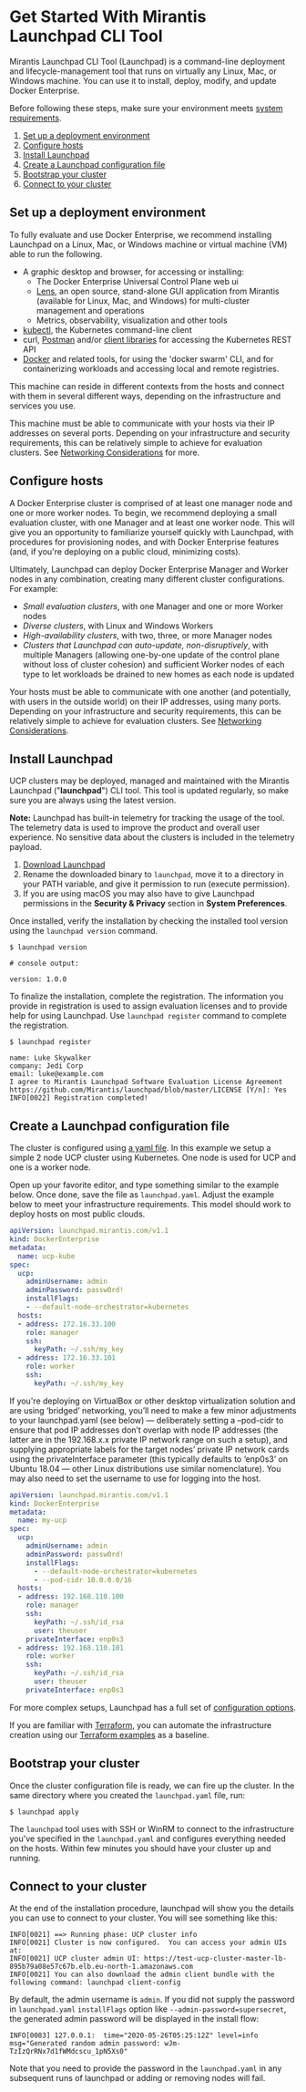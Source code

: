# Get Started With Mirantis Launchpad CLI Tool

Mirantis Launchpad CLI Tool (Launchpad) is a command-line deployment and lifecycle-management tool that runs on virtually any Linux, Mac, or Windows machine. You can use it to install, deploy, modify, and update Docker Enterprise.

Before following these steps, make sure your environment meets [system requirements](system-requirements.md).

1. [Set up a deployment environment](#configure-a-deployment-machine)
1. [Configure hosts](#configure-hosts)
1. [Install Launchpad](#set-up-mirantis-launchpad-cli-tool)
1. [Create a Launchpad configuration file](#create-the-cluster-configuration-file)
1. [Bootstrap your cluster](#bootstrap-your-cluster)
1. [Connect to your cluster](#interact-with-your-cluster)

## Set up a deployment environment

To fully evaluate and use Docker Enterprise, we recommend installing Launchpad on a Linux, Mac, or Windows machine or virtual machine (VM) able to run the following.

* A graphic desktop and browser, for accessing or installing:
  * The Docker Enterprise Universal Control Plane web ui
  * [Lens](https://k8slens.dev/), an open source, stand-alone GUI application from Mirantis (available for Linux, Mac, and Windows) for multi-cluster management and operations
  * Metrics, observability, visualization and other tools
* [kubectl](https://kubernetes.io/docs/tasks/tools/install-kubectl/), the Kubernetes command-line client
* curl, [Postman](https://www.postman.com/) and/or [client libraries](https://kubernetes.io/docs/reference/using-api/client-libraries/) for accessing the Kubernetes REST API
* [Docker](https://docs.docker.com/get-docker/) and related tools, for using the 'docker swarm' CLI, and for containerizing workloads and accessing local and remote registries.

This machine can reside in different contexts from the hosts and connect with them in several different ways, depending on the infrastructure and services you use.

This machine must be able to communicate with your hosts via their IP addresses on several ports. Depending on your infrastructure and security requirements, this can be relatively simple to achieve for evaluation clusters. See [Networking Considerations](networking-considerations.md) for more.

## Configure hosts

A Docker Enterprise cluster is comprised of at least one manager node and one or more worker nodes. To begin, we recommend deploying a small evaluation cluster, with one Manager and at least one worker node. This will give you an opportunity to familiarize yourself quickly with Launchpad, with procedures for provisioning nodes, and with Docker Enterprise features (and, if you're deploying on a public cloud, minimizing costs).

Ultimately, Launchpad can deploy Docker Enterprise Manager and Worker nodes in any combination, creating many different cluster configurations. For example:

* _Small evaluation clusters_, with one Manager and one or more Worker nodes
* _Diverse clusters_, with Linux and Windows Workers
* _High-availability clusters_, with two, three, or more Manager nodes
* _Clusters that Launchpad can auto-update, non-disruptively_, with multiple Managers (allowing one-by-one update of the control plane without loss of cluster cohesion) and sufficient Worker nodes of each type to let workloads be drained to new homes as each node is updated

Your hosts must be able to communicate with one another (and potentially, with users in the outside world) on their IP addresses, using many ports. Depending on your infrastructure and security requirements, this can be relatively simple to achieve for evaluation clusters. See [Networking Considerations](networking-considerations.md).


## Install Launchpad

UCP clusters may be deployed, managed and maintained with the Mirantis Launchpad ("**launchpad**") CLI tool. This tool is updated regularly, so make sure you are always using the latest version.

**Note:** Launchpad has built-in telemetry for tracking the usage of the tool. The telemetry data is used to improve the product and overall user experience. No sensitive data about the clusters is included in the telemetry payload.

1. [Download Launchpad](https://github.com/Mirantis/launchpad/releases/latest)
1. Rename the downloaded binary to `launchpad`, move it to a directory in your PATH variable, and give it permission to run (execute permission).
1. If you are using macOS you may also have to give Launchpad permissions in the **Security & Privacy** section in **System Preferences**.

Once installed, verify the installation by checking the installed tool version using the `launchpad version` command.

```
$ launchpad version

# console output:

version: 1.0.0
```

To finalize the installation, complete the registration. The information you provide in registration is used to assign evaluation licenses and to provide help for using Launchpad. Use `launchpad register` command to complete the registration.

```
$ launchpad register

name: Luke Skywalker
company: Jedi Corp
email: luke@example.com
I agree to Mirantis Launchpad Software Evaluation License Agreement https://github.com/Mirantis/launchpad/blob/master/LICENSE [Y/n]: Yes
INFO[0022] Registration completed!
```

## Create a Launchpad configuration file

The cluster is configured using [a yaml file](configuration-file.md). In this example we setup a simple 2 node UCP cluster using Kubernetes. One node is used for UCP and one is a worker node.

Open up your favorite editor, and type something similar to the example below. Once done, save the file as `launchpad.yaml`. Adjust the example below to meet your infrastructure requirements. This model should work to deploy hosts on most public clouds.

```yaml
apiVersion: launchpad.mirantis.com/v1.1
kind: DockerEnterprise
metadata:
  name: ucp-kube
spec:
  ucp:
    adminUsername: admin
    adminPassword: passw0rd!
    installFlags:
    - --default-node-orchestrator=kubernetes
  hosts:
  - address: 172.16.33.100
    role: manager
    ssh:
      keyPath: ~/.ssh/my_key
  - address: 172.16.33.101
    role: worker
    ssh:
      keyPath: ~/.ssh/my_key
```

If you're deploying on VirtualBox or other desktop virtualization solution and are using ‘bridged’ networking, you’ll need to make a few minor adjustments to your launchpad.yaml (see below) — deliberately setting a –pod-cidr to ensure that pod IP addresses don’t overlap with node IP addresses (the latter are in the 192.168.x.x private IP network range on such a setup), and supplying appropriate labels for the target nodes’ private IP network cards using the privateInterface parameter (this typically defaults to ‘enp0s3’ on Ubuntu 18.04 &mdash; other Linux distributions use similar nomenclature). You may also need to set the username to use for logging into the host.

```yaml
apiVersion: launchpad.mirantis.com/v1.1
kind: DockerEnterprise
metadata:
  name: my-ucp
spec:
  ucp:
    adminUsername: admin
    adminPassword: passw0rd!
    installFlags:
      - --default-node-orchestrator=kubernetes
      - --pod-cidr 10.0.0.0/16
  hosts:
  - address: 192.168.110.100
    role: manager
    ssh:
      keyPath: ~/.ssh/id_rsa
      user: theuser
    privateInterface: enp0s3
  - address: 192.168.110.101
    role: worker
    ssh:
      keyPath: ~/.ssh/id_rsa
      user: theuser
    privateInterface: enp0s3
```
For more complex setups, Launchpad has a full set of [configuration options](configuration-file.md).

If you are familiar with [Terraform](https://www.terraform.io/), you can automate the infrastructure creation using our [Terraform examples](../examples/terraform/README.md) as a baseline.

## Bootstrap your cluster

Once the cluster configuration file is ready, we can fire up the cluster. In the same directory where you created the `launchpad.yaml` file, run:

```
$ launchpad apply
```

The `launchpad` tool uses with SSH or WinRM to connect to the infrastructure you've specified in the `launchpad.yaml` and configures everything needed on the hosts. Within few minutes you should have your cluster up and running.

## Connect to your cluster

At the end of the installation procedure, launchpad will show you the details you can use to connect to your cluster. You will see something like this:
```
INFO[0021] ==> Running phase: UCP cluster info
INFO[0021] Cluster is now configured.  You can access your admin UIs at:
INFO[0021] UCP cluster admin UI: https://test-ucp-cluster-master-lb-895b79a08e57c67b.elb.eu-north-1.amazonaws.com
INFO[0021] You can also download the admin client bundle with the following command: launchpad client-config
```

By default, the admin username is `admin`. If you did not supply the password in `launchpad.yaml` `installFlags` option like `--admin-password=supersecret`, the generated admin password will be displayed in the install flow:
```
INFO[0083] 127.0.0.1:  time="2020-05-26T05:25:12Z" level=info msg="Generated random admin password: wJm-TzIzQrRNx7d1fWMdcscu_1pN5Xs0"
```

Note that you need to provide the password in the `launchpad.yaml` in any subsequent runs of launchpad or adding or removing nodes will fail.
